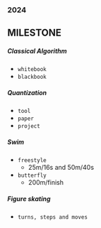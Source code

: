### 2024

## MILESTONE ##

##### Classical Algorithm #####
- `whitebook`
- `blackbook` 

##### Quantization #####
- `tool`
- `paper`
- `project` 

##### Swim #####
- `freestyle`
  - 25m/16s and 50m/40s
- `butterfly`
  - 200m/finish

##### Figure skating #####
- `turns, steps and moves`
